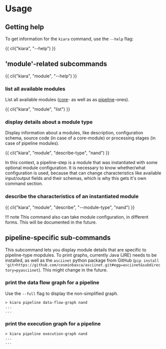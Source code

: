 # Usage


## Getting help

To get information for the `kiara` command, use the ``--help`` flag:

{{ cli("kiara", "--help") }}

## 'module'-related subcommands

{{ cli("kiara", "module", "--help") }}

### list all available modules

List all available modules ([core](/modules/core_modules)- as well as as [pipeline](/modules/pipeline_modules)-ones).

{{ cli("kiara", "module", "list") }}

### display details about a module type

Display information about a modules, like description, configuration schema, source code (in case of a core-module) or processing stages (in case of pipeline modules).

{{ cli("kiara", "module", "describe-type", "nand") }}

In this context, a pipeline-step is a module that was instantiated with some optional module configuration. It is necessary to know whether/what configuration is used, because that can
change characteristics like available input/output fields and their schemas, which is why this
gets it's own command section.

### describe the characteristics of an instantiated module

{{ cli("kiara", "module", "describe", "--module-type", "nand") }}

!!! note
This command also can take module configuration, in different forms. This will be documented in the future.

## pipeline-specific sub-commands

This subcommand lets you display module details that are specific to pipeline-type mopdules.
To print graphs, currently Java (JRE) needs to be installed, as well as the ``asciinet`` python package from GitHub (``pip install 'git+https://github.com/cosminbasca/asciinet.git#egg=asciinet&subdirectory=pyasciinet``). This might change in the future.

### print the data flow graph for a pipeline

Use the ``--full`` flag to display the non-simplified graph.

```
> kiara pipeline data-flow-graph nand
...
...
```

### print the execution graph for a pipeline

```
> kiara pipeline execution-graph nand
...
...
```
